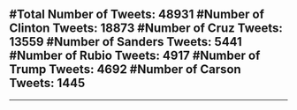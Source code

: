 #Total Number of Tweets: 48931 
#Number of Clinton Tweets: 18873
#Number of Cruz Tweets: 13559
#Number of Sanders Tweets: 5441
#Number of Rubio Tweets: 4917
#Number of Trump Tweets: 4692
#Number of Carson Tweets: 1445
---
---
